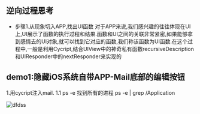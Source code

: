 ## 逆向过程思考

* 步骤1.从现象切入APP,找出UI函数
	对于APP来说,我们感兴趣的往往体现在UI上,UI展示了函数的执行过程和结果.函数和UI之间的关联非常紧密,如果能够拿到感情去的UI对象,就可以找到它对应的函数,我们称该函数为UI函数.在这个过程中,一般是利用Cycript,结合UIView中的神奇私有函数recursiveDescription和UIResponder中的nextResponder来实现的
	
## demo1:隐藏iOS系统自带APP-Mail底部的编辑按钮

1.用cycript注入mail.
1.1 ps -e   找到所有的进程
ps -e | grep /Application

![dfdss](https://github.com/Esirnus/iOSSecurity-Attack/blob/master/Demo/AssetsImage/MailShot/26AAB0ED46CB36CF265E547D53D619EA.jpg)